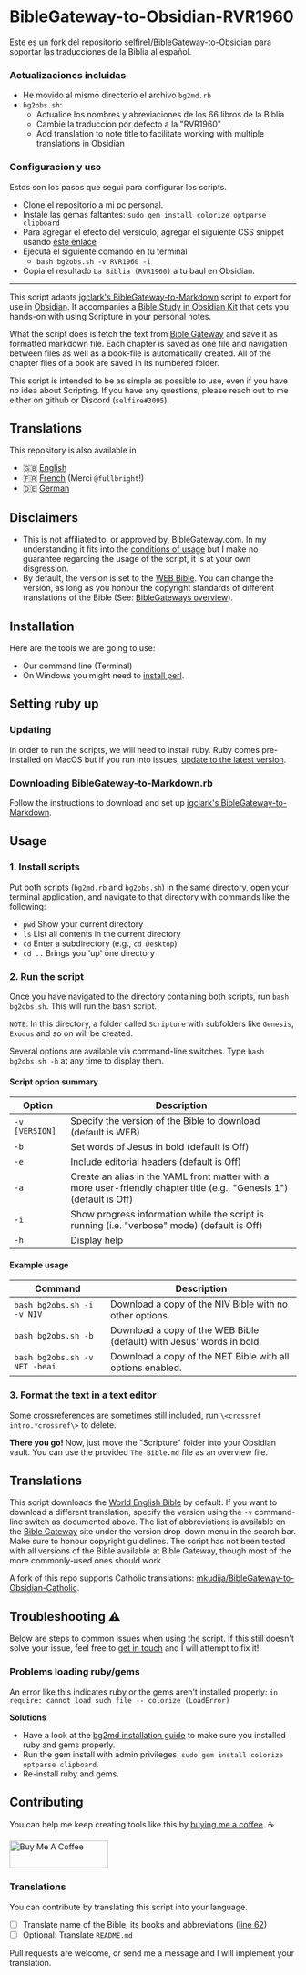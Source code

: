 # BibleGateway-to-Obsidian-RVR1960
Este es un fork del repositorio [selfire1/BibleGateway-to-Obsidian](https://github.com/selfire1/BibleGateway-to-Obsidian) para soportar las traducciones de la Biblia al español.

### Actualizaciones incluidas

- He movido al mismo directorio el archivo `bg2md.rb`
- `bg2obs.sh`:
  - Actualice los nombres y abreviaciones de los 66 libros de la Biblia
  - Cambie la traduccion por defecto a la "RVR1960"
  - Add translation to note title to facilitate working with multiple translations in Obsidian

### Configuracion y uso

Estos son los pasos que segui para configurar los scripts.
- Clone el repositorio a mi pc personal.
- Instale las gemas faltantes: `sudo gem install colorize optparse clipboard`
- Para agregar el efecto del versiculo, agregar el siguiente CSS snippet usando [este enlace](https://forum.obsidian.md/t/organising-the-bible-in-obsidian/1490/92)
- Ejecuta el siguiente comando en tu terminal
  - `bash bg2obs.sh -v RVR1960 -i`
- Copia el resultado `La Biblia (RVR1960)` a tu baul en Obsidian.
---
This script adapts [jgclark's BibleGateway-to-Markdown](https://github.com/jgclark/BibleGateway-to-Markdown) script to export for use in [Obsidian](https://obsidian.md/). It accompanies a [Bible Study in Obsidian Kit](https://forum.obsidian.md/t/bible-study-in-obsidian-kit-including-the-bible-in-markdown/12503?u=selfire) that gets you hands-on with using Scripture in your personal notes.

What the script does is fetch the text from [Bible Gateway](https://www.biblegateway.com/) and save it as formatted markdown file. Each chapter is saved as one file and navigation between files as well as a book-file is automatically created. All of the chapter files of a book are saved in its numbered folder.

This script is intended to be as simple as possible to use, even if you have no idea about Scripting. If you have any questions, please reach out to me either on github or Discord (`selfire#3095`).

## Translations
This repository is also available in
* 🇬🇧 [English](https://github.com/selfire1/BibleGateway-to-Obsidian/tree/master)
* 🇫🇷 [French](https://github.com/selfire1/BibleGateway-to-Obsidian/tree/translation-fr) (Merci `@fullbright`!)
* 🇩🇪 [German](https://github.com/selfire1/BibleGateway-to-Obsidian/tree/translation-de)

## Disclaimers
* This is not affiliated to, or approved by, BibleGateway.com. In my understanding it fits into the [conditions of usage](https://support.biblegateway.com/hc/en-us/articles/360001398808-How-do-I-get-permission-to-use-or-reprint-Bible-content-from-Bible-Gateway-?) but I make no guarantee regarding the usage of the script, it is at your own disgression.
* By default, the version is set to the [WEB Bible](https://worldenglish.bible/). You can change the version, as long as you honour the copyright standards of different translations of the Bible (See: [BibleGateways overview](https://www.biblegateway.com/versions/)).

## Installation
Here are the tools we are going to use:
* Our command line (Terminal)
* On Windows you might need to [install perl](https://www.perl.org/get.html).

## Setting ruby up
### Updating
In order to run the scripts, we will need to install ruby. Ruby comes pre-installed on MacOS but if you run into issues, [update to the latest version](https://stackify.com/install-ruby-on-your-mac-everything-you-need-to-get-going/).

### Downloading BibleGateway-to-Markdown.rb
Follow the instructions to download and set up [jgclark's BibleGateway-to-Markdown](https://github.com/jgclark/BibleGateway-to-Markdown).

## Usage
### 1. Install scripts
Put both scripts (`bg2md.rb` and `bg2obs.sh`) in the same directory, open your terminal application, and navigate to that directory with commands like the following:

* `pwd` Show your current directory
* `ls` List all contents in the current directory
* `cd` Enter a subdirectory (e.g., `cd Desktop`)
* `cd ..` Brings you 'up' one directory

### 2. Run the script
Once you have navigated to the directory containing both scripts, run `bash bg2obs.sh`. This will run the bash script.

`NOTE`: In this directory, a folder called `Scripture` with subfolders like `Genesis`, `Exodus` and so on will be created.

Several options are available via command-line switches. Type `bash bg2obs.sh -h` at any time to display them.

#### Script option summary
| Option | Description |
| ------ | ----------- |
| `-v [VERSION]` | Specify the version of the Bible to download (default is WEB) |
| `-b` | Set words of Jesus in bold (default is Off)|
| `-e` | Include editorial headers (default is Off)|
| `-a` | Create an alias in the YAML front matter with a more user-friendly chapter title  (e.g., "Genesis 1") (default is Off)|
| `-i` | Show progress information while the script is running (i.e. "verbose" mode) (default is Off)|
| `-h` | Display help |

#### Example usage
| Command | Description |
| ------- | ----------- | 
|`bash bg2obs.sh -i -v NIV` | Download a copy of the NIV Bible with no other options.|
|`bash bg2obs.sh -b` | Download a copy of the WEB Bible (default) with Jesus' words in bold. |
|`bash bg2obs.sh -v NET -beai` | Download a copy of the NET Bible with all options enabled.|

### 3. Format the text in a text editor

Some crossreferences are sometimes still included, run `\<crossref intro.*crossref\>` to delete.

**There you go!** Now, just move the "Scripture" folder into your Obsidian vault. You can use the provided `The Bible.md` file as an overview file.

## Translations
This script downloads the [World English Bible](https://worldenglish.bible/) by default. If you want to download a different translation, specify the version using the `-v` command-line switch as documented above. The list of abbreviations is available on the [Bible Gateway](https://www.biblegateway.com) site under the version drop-down menu in the search bar.  Make sure to honour copyright guidelines. The script has not been tested with all versions of the Bible available at Bible Gateway, though most of the more commonly-used ones should work.

A fork of this repo supports Catholic translations: [mkudija/BibleGateway-to-Obsidian-Catholic](https://github.com/mkudija/BibleGateway-to-Obsidian-Catholic).

## Troubleshooting ⚠️
Below are steps to common issues when using the script. If this still doesn't solve your issue, feel free to [get in touch](https://joschuasgarden.com/Contact+me) and I will attempt to fix it!

### Problems loading ruby/gems
An error like this indicates ruby or the gems aren't installed properly: `in require: cannot load such file -- colorize (LoadError)`

**Solutions**
* Have a look at the [bg2md installation guide](https://github.com/jgclark/BibleGateway-to-Markdown/tree/7aaa4cdaba5d8ebb2e7e3fa5ace7de96c1534846#installation) to make sure you installed ruby and gems properly.
* Run the gem install with admin privileges: `sudo gem install colorize optparse clipboard`.
* Re-install ruby and gems.

## Contributing
You can help me keep creating tools like this by [buying me a coffee](https://www.buymeacoffee.com/joschua).  ☕️

<a href="https://www.buymeacoffee.com/joschua" target="_blank"><img src="https://cdn.buymeacoffee.com/buttons/v2/default-yellow.png" alt="Buy Me A Coffee" height= "48" width="173"></a>

### Translations
You can contribute by translating this script into your language.

- [ ] Translate name of the Bible, its books and abbreviations ([line 62](https://github.com/selfire1/BibleGateway-to-Obsidian/blob/97f873132dceb2504b765056914bd3dd927f6691/bg2obs.sh#L62))
- [ ] Optional: Translate `README.md`

Pull requests are welcome, or send me a message and I will implement your translation.
